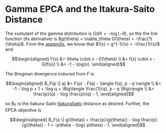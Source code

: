 # Gamma EPCA and the Itakura-Saito Distance

The cumulant of the gamma distribution is $G(\theta) = -\log(-\theta)$, so the the link function (its derivative) is $g(\theta) = \nabla_\theta G(\theta) = -\frac{1}{\theta}$. From the [appendix](./inverses.md), we know that $f(x) = g^{-1}(x) = -\frac{1}{x}$ and 

$$\begin{aligned}
F(x) 
&= \theta \cdot x - G(\theta) \\
&= f(x) \cdot x - G(f(x)) \\
&= -1 - \log(x).
\end{aligned}$$

The Bregman divergence induced from $F$ is

$$\begin{aligned}
B_F(p \| q) 
&= F(p) - F(q) - \langle f(q), p - q \rangle \\
&= -1 - \log p + 1 + \log q + \Big\langle \frac{1}{q}, p - q \Big\rangle \\
&= \frac{p}{q} - \log \frac{p}{q} - 1,
\end{aligned}$$

so $B_F$ is the Itakura-Saito [ItakuraSaito](@cite) distance as desired. Further, the EPCA objective is

$$\begin{aligned}
B_F(x \| g(\theta)) = \frac{p}{g(\theta)} - \log \frac{p}{g(\theta)} - 1 = -p\theta - \log(-p\theta) - 1.
\end{aligned}$$
